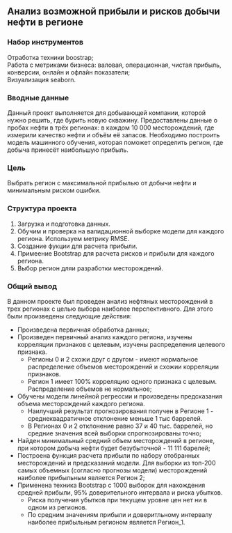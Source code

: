 
## Анализ возможной прибыли и рисков добычи нефти в регионе
### Набор инструментов
Отработка техники boostrap;   
Работа с метриками бизнеса: валовая, операционная, чистая прибыль, конверсии, онлайн и офлайн показатели;  
Визуализация seaborn.
### Вводные данные
Данный проект выполняется для добывающей компании, которой нужно решить, где бурить новую скважину.
Предоставлены данные о пробах нефти в трёх регионах: в каждом 10 000 месторождений, где измерили качество нефти и объём её запасов.
Необходимо построить модель машинного обучения, которая поможет определить регион, где добыча принесёт наибольшую прибыль.
### Цель

Выбрать регион с максимальной прибылью от добычи нефти и минимальным риском ошибки.

### Структура проекта

1. Загрузка и подготовка данных.
2. Обучим и проверка на валидационной выборке модели для каждого региона. Используем метрику RMSE.
3. Создание фукции для расчета прибыли.
4. Примеение Bootstrap для расчета рисков и прибыли для каждого региона.
5. Выбор регион дляи разработки месторождений. 

### Общий вывод  

В данном проекте был проведен анализ нефтяных месторождений в трех регионах с целью выбора наиболее перспективного.
Для этого были произведены следующие действия:

* Произведена первичная обработка данных;
* Произведен первичный анализ каждого региона, изучены корреляции признаков с целевым, изучены распределения целевого признака.
    * Регионы 0 и 2 схожи друг с другом - имеют нормальное распределение объемов месторождений и схожии корреляции признаков.
    * Регион 1 имеет 100% корреляцию одного признака с целевым. Распределение объемов не нормальное;
* Обучены модели линейной регрессии и произведены предсказания объема месторождений каждого региона.
    * Наилучший результат прогнозирования получен в Регионе 1 - среднеквадратичное отклонение меньше 1 тыс баррелей.
    * В Регионах 0 и 2 отклонение равно 37 и 40 тыс. баррелей, но средние значения всей выборки спрогнозированы точно;
* Найден минимальный средний объем месторождений в регионе, при котором добыча нефти будет безубыточной - 11 111 барелей;
* Построена функция расчета прибыли по набору отобранных месторождений и предсказаний модели. Для выборки из топ-200 самых объемных (согласно прогнозы модели) месторождений наиболее прибыльным является Регион 2;
* Применена техника Bootstrap с 1000 выборок для нахождения средней прибыли, 95% доверительного интервала и риска убытков.
    * Риска получения убытков при текущем уровне цен нет ни в одном из регионов.
    * По средним значениям прибыли и доверитльному интервалу наиболее прибыльным регионом является Регион_1.
